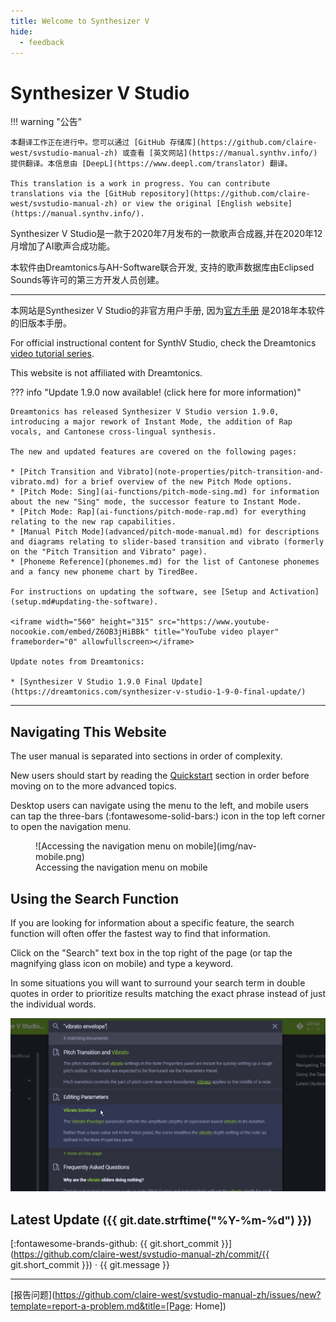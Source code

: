 ```yaml
---
title: Welcome to Synthesizer V
hide:
  - feedback
---
```


# Synthesizer V Studio

!!! warning "公告"

    本翻译工作正在进行中。您可以通过 [GitHub 存储库](https://github.com/claire-west/svstudio-manual-zh) 或查看 [英文网站](https://manual.synthv.info/) 提供翻译。本信息由 [DeepL](https://www.deepl.com/translator) 翻译。

    This translation is a work in progress. You can contribute translations via the [GitHub repository](https://github.com/claire-west/svstudio-manual-zh) or view the original [English website](https://manual.synthv.info/).

<!-- ![Synthesizer V Logo](/img/synthesizer-v.png) -->

Synthesizer V Studio是一款于2020年7月发布的一款歌声合成器,并在2020年12月增加了AI歌声合成功能。

本软件由Dreamtonics与AH-Software联合开发, 支持的歌声数据库由Eclipsed Sounds等许可的第三方开发人员创建。

---

本网站是Synthesizer V Studio的非官方用户手册, 因为[官方手册](https://synthesizerv.com/manual/) 是2018年本软件的旧版本手册。

For official instructional content for SynthV Studio, check the Dreamtonics [video tutorial series](https://www.youtube.com/playlist?list=PLmYtpIFKN5iKaUlB6mRGzFJ0SGRJgRIPz).

This website is not affiliated with Dreamtonics.

??? info "Update 1.9.0 now available! (click here for more information)"

    Dreamtonics has released Synthesizer V Studio version 1.9.0, introducing a major rework of Instant Mode, the addition of Rap vocals, and Cantonese cross-lingual synthesis.

    The new and updated features are covered on the following pages:

    * [Pitch Transition and Vibrato](note-properties/pitch-transition-and-vibrato.md) for a brief overview of the new Pitch Mode options.
    * [Pitch Mode: Sing](ai-functions/pitch-mode-sing.md) for information about the new "Sing" mode, the successor feature to Instant Mode.
    * [Pitch Mode: Rap](ai-functions/pitch-mode-rap.md) for everything relating to the new rap capabilities.
    * [Manual Pitch Mode](advanced/pitch-mode-manual.md) for descriptions and diagrams relating to slider-based transition and vibrato (formerly on the "Pitch Transition and Vibrato" page).
    * [Phoneme Reference](phonemes.md) for the list of Cantonese phonemes and a fancy new phoneme chart by TiredBee.

    For instructions on updating the software, see [Setup and Activation](setup.md#updating-the-software).

    <iframe width="560" height="315" src="https://www.youtube-nocookie.com/embed/Z6OB3jHiBBk" title="YouTube video player" frameborder="0" allowfullscreen></iframe>

    Update notes from Dreamtonics:

    * [Synthesizer V Studio 1.9.0 Final Update](https://dreamtonics.com/synthesizer-v-studio-1-9-0-final-update/)

---

## Navigating This Website

The user manual is separated into sections in order of complexity.

New users should start by reading the [Quickstart](workspace/layout.md) section in order before moving on to the more advanced topics.

Desktop users can navigate using the menu to the left, and mobile users can tap the three-bars (:fontawesome-solid-bars:) icon in the top left corner to open the navigation menu.

<figure markdown>
  ![Accessing the navigation menu on mobile](img/nav-mobile.png)
  <figcaption>Accessing the navigation menu on mobile</figcaption>
</figure>

## Using the Search Function

If you are looking for information about a specific feature, the search function will often offer the fastest way to find that information.

Click on the "Search" text box in the top right of the page (or tap the magnifying glass icon on mobile) and type a keyword.

In some situations you will want to surround your search term in double quotes in order to prioritize results matching the exact phrase instead of just the individual words.

![Using the Search Function](img/nav-search.png)

## Latest Update <small>(<span class="git-revision-date-localized-plugin git-revision-date-localized-plugin-timeago"><span class="timeago" datetime="{{ git.date.isoformat() }}" locale="en"></span></span><span class="git-revision-date-localized-plugin git-revision-date-localized-plugin-iso_date">{{ git.date.strftime("%Y-%m-%d") }}</span>)</small>

[:fontawesome-brands-github: {{ git.short_commit }}](https://github.com/claire-west/svstudio-manual-zh/commit/{{ git.short_commit }})</small> · {{ git.message }}

---

[报告问题](https://github.com/claire-west/svstudio-manual-zh/issues/new?template=report-a-problem.md&title=[Page: Home])